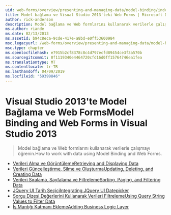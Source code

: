 ```yaml
---
uid: web-forms/overview/presenting-and-managing-data/model-binding/index
title: Model bağlama ve Visual Studio 2013'teki Web Forms | Microsoft Docs
author: rick-anderson
description: Model bağlama ve Web formlarını kullanarak verilerle çalışmayı öğrenin.
ms.author: riande
ms.date: 02/13/2013
ms.assetid: b94c8eca-9cde-417e-a8bd-e0ff53600984
msc.legacyurl: /web-forms/overview/presenting-and-managing-data/model-binding
msc.type: chapter
ms.openlocfilehash: e7915b2cf8378c8c4d797ecfd89454ce3f3a570b
ms.sourcegitcommit: 0f1119340e4464720cfd16d0ff15764746ea1fea
ms.translationtype: MT
ms.contentlocale: tr-TR
ms.lasthandoff: 04/09/2019
ms.locfileid: "59399846"
---
```

# <a name="model-binding-and-web-forms-in-visual-studio-2013"></a><span data-ttu-id="8a9ec-103">Visual Studio 2013'te Model Bağlama ve Web Forms</span><span class="sxs-lookup"><span data-stu-id="8a9ec-103">Model Binding and Web Forms in Visual Studio 2013</span></span>

> <span data-ttu-id="8a9ec-104">Model bağlama ve Web formlarını kullanarak verilerle çalışmayı öğrenin.</span><span class="sxs-lookup"><span data-stu-id="8a9ec-104">How to work with data using Model Binding and Web Forms.</span></span>


- [<span data-ttu-id="8a9ec-105">Verileri Alma ve Görüntüleme</span><span class="sxs-lookup"><span data-stu-id="8a9ec-105">Retrieving and Displaying Data</span></span>](retrieving-data.md)
- [<span data-ttu-id="8a9ec-106">Verileri Güncelleştirme, Silme ve Oluşturma</span><span class="sxs-lookup"><span data-stu-id="8a9ec-106">Updating, Deleting, and Creating Data</span></span>](updating-deleting-and-creating-data.md)
- [<span data-ttu-id="8a9ec-107">Verileri Sıralama, Sayfalama ve Filtreleme</span><span class="sxs-lookup"><span data-stu-id="8a9ec-107">Sorting, Paging, and Filtering Data</span></span>](sorting-paging-and-filtering-data.md)
- [<span data-ttu-id="8a9ec-108">JQuery UI Tarih Seçici</span><span class="sxs-lookup"><span data-stu-id="8a9ec-108">Integrating JQuery UI Datepicker</span></span>](integrating-jquery-ui.md)
- [<span data-ttu-id="8a9ec-109">Sorgu Dizesi Değerlerini Kullanarak Verileri Filtreleme</span><span class="sxs-lookup"><span data-stu-id="8a9ec-109">Using Query String Values to Filter Data</span></span>](using-query-string-values-to-retrieve-data.md)
- [<span data-ttu-id="8a9ec-110">İş Mantığı Katmanı Ekleme</span><span class="sxs-lookup"><span data-stu-id="8a9ec-110">Adding Business Logic Layer</span></span>](adding-business-logic-layer.md)
